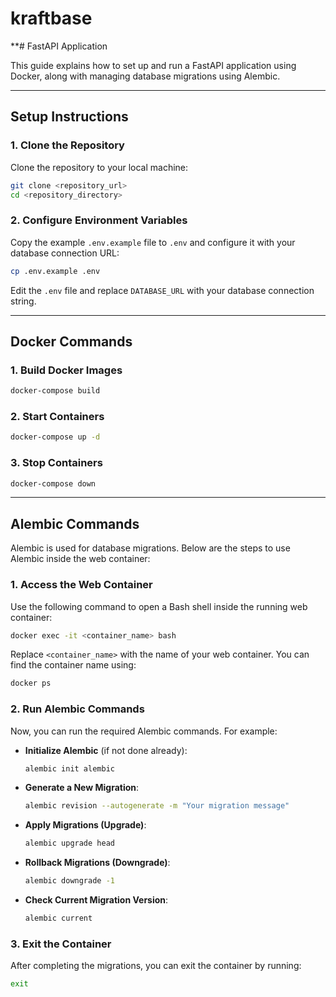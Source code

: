 # kraftbase

**# FastAPI Application 

This guide explains how to set up and run a FastAPI application using Docker, along with managing database migrations using Alembic.

---

## **Setup Instructions**

### **1. Clone the Repository**

Clone the repository to your local machine:

```bash
git clone <repository_url>
cd <repository_directory>
```

### **2. Configure Environment Variables**

Copy the example `.env.example` file to `.env` and configure it with your database connection URL:

```bash
cp .env.example .env
```

Edit the `.env` file and replace `DATABASE_URL` with your database connection string.

---

## **Docker Commands**

### **1. Build Docker Images**

```bash
docker-compose build
```

### **2. Start Containers**

```bash
docker-compose up -d
```

### **3. Stop Containers**

```bash
docker-compose down
```

---

## **Alembic Commands**

Alembic is used for database migrations. Below are the steps to use Alembic inside the web container:

### **1. Access the Web Container**

Use the following command to open a Bash shell inside the running web container:

```bash
docker exec -it <container_name> bash
```

Replace `<container_name>` with the name of your web container. You can find the container name using:

```bash
docker ps
```


### **2. Run Alembic Commands**

Now, you can run the required Alembic commands. For example:

- **Initialize Alembic** (if not done already):

  ```bash
  alembic init alembic
  ```

- **Generate a New Migration**:

  ```bash
  alembic revision --autogenerate -m "Your migration message"
  ```

- **Apply Migrations (Upgrade)**:

  ```bash
  alembic upgrade head
  ```

- **Rollback Migrations (Downgrade)**:

  ```bash
  alembic downgrade -1
  ```

- **Check Current Migration Version**:

  ```bash
  alembic current
  ```

### **3. Exit the Container**

After completing the migrations, you can exit the container by running:

```bash
exit
```

